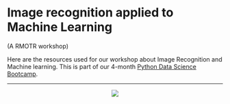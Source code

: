 # Image recognition applied to Machine Learning
(A RMOTR workshop)

Here are the resources used for our workshop about Image Recognition and Machine learning. This is part of our 4-month [Python Data Science Bootcamp](https://rmotr.com/data-science-python-course?utm_campaign=workshops&source=github&medium=IP1).

---

<p align="center">
  <a href="https://rmotr.com" target="_blank"><img src="https://camo.githubusercontent.com/cc5541fa8bc6f822cb8d5b4261a23f20ec8321f4/68747470733a2f2f757365722d696d616765732e67697468756275736572636f6e74656e742e636f6d2f373036353430312f33393131393438362d34373138653338362d343665632d313165382d396663332d3532353061343965663537302e706e67"></a>
</p>
